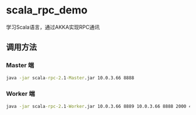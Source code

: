 # scala_rpc_demo
学习Scala语言，通过AKKA实现RPC通讯

## 调用方法

### Master 端
```cmd
java -jar scala-rpc-2.1-Master.jar 10.0.3.66 8888
```

### Worker 端
```cmd
java -jar scala-rpc-2.1-Worker.jar 10.0.3.66 8889 10.0.3.66 8888 2000 4
```

